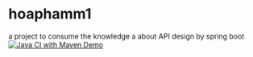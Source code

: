 # hoaphamm1
a project to consume the knowledge a about API design by spring boot
[![Java CI with Maven Demo](https://github.com/hoaphaminh/hoaphamm1/actions/workflows/maven.yml/badge.svg?branch=develop)](https://github.com/hoaphaminh/hoaphamm1/actions/workflows/maven.yml)
